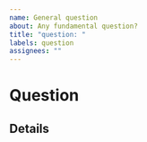 ```yaml
---
name: General question
about: Any fundamental question?
title: "question: "
labels: question
assignees: ""
---
```


<!-- ISSUES MISSING IMPORTANT INFORMATION MAY BE CLOSED WITHOUT INVESTIGATION. -->

# Question

<!-- Share your ideas/thoughts/concerns -->

## Details

<!-- Add some details for your question for better understanding -->
